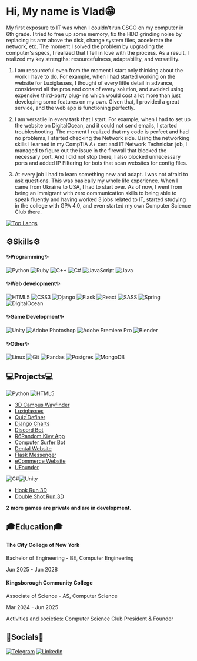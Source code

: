 # Hi, My name is Vlad😁
My first exposure to IT was when I couldn't run CSGO on my computer in 6th grade. I tried to free up some memory, fix the HDD grinding noise by replacing its arm above the disk, change system files, accelerate the network, etc. The moment I solved the problem by upgrading the computer's specs, I realized that I fell in love with the process. As a result, I realized my key strengths: resourcefulness, adaptability, and versatility.

1. I am resourceful even from the moment I start only thinking about the work I have to do. For example, when I had started working on the website for Luxiglasses, I thought of every little detail in advance, considered all the pros and cons of every solution, and avoided using expensive third-party plug-ins which would cost a lot more than just developing some features on my own. Given that, I provided a great service, and the web app is functioning perfectly.

2. I am versatile in every task that I start. For example, when I had to set up the website on DigitalOcean, and it could not send emails, I started troubleshooting. The moment I realized that my code is perfect and had no problems, I started checking the Network side. Using the networking skills I learned in my CompTIA A+ cert and IT Network Technician job, I managed to figure out the issue in the firewall that blocked the necessary port. And I did not stop there, I also blocked unnecessary ports and added IP Filtering for bots that scan websites for config files.

3. At every job I had to learn something new and adapt. I was not afraid to ask questions. This was basically my whole life experience. When I came from Ukraine to USA, I had to start over. As of now, I went from being an immigrant with zero communication skills to being able to speak fluently and having worked 3 jobs related to IT, started studying in the college with GPA 4.0, and even started my own Computer Science Club there.

[![Top Langs](https://github-readme-stats.vercel.app/api/top-langs/?username=vladgaranovskyi&layout=compact)](https://github.com/yushi1007)
## ⚙️Skills⚙️
#### ✨Programming✨
![Python](https://img.shields.io/badge/python-3670A0?style=for-the-badge&logo=python&logoColor=ffdd54)
![Ruby](https://img.shields.io/badge/ruby-%23CC342D.svg?style=for-the-badge&logo=ruby&logoColor=white)
![C++](https://img.shields.io/badge/c++-%2300599C.svg?style=for-the-badge&logo=c%2B%2B&logoColor=white)
![C#](https://img.shields.io/badge/c%23-%23239120.svg?style=for-the-badge&logo=csharp&logoColor=white)
![JavaScript](https://img.shields.io/badge/javascript-%23323330.svg?style=for-the-badge&logo=javascript&logoColor=%23F7DF1E)
![Java](https://img.shields.io/badge/java-%23ED8B00.svg?style=for-the-badge&logo=openjdk&logoColor=white)
#### ✨Web development✨
![HTML5](https://img.shields.io/badge/html5-%23E34F26.svg?style=for-the-badge&logo=html5&logoColor=white)
![CSS3](https://img.shields.io/badge/css3-%231572B6.svg?style=for-the-badge&logo=css3&logoColor=white)
![Django](https://img.shields.io/badge/django-%23092E20.svg?style=for-the-badge&logo=django&logoColor=white)
![Flask](https://img.shields.io/badge/flask-%23000.svg?style=for-the-badge&logo=flask&logoColor=white)
![React](https://img.shields.io/badge/react-%2320232a.svg?style=for-the-badge&logo=react&logoColor=%2361DAFB)
![SASS](https://img.shields.io/badge/SASS-hotpink.svg?style=for-the-badge&logo=SASS&logoColor=white)
![Spring](https://img.shields.io/badge/spring-%236DB33F.svg?style=for-the-badge&logo=spring&logoColor=white)
![DigitalOcean](https://img.shields.io/badge/DigitalOcean-%230167ff.svg?style=for-the-badge&logo=digitalOcean&logoColor=white)
#### ✨Game Development✨
![Unity](https://img.shields.io/badge/unity-%23000000.svg?style=for-the-badge&logo=unity&logoColor=white)
![Adobe Photoshop](https://img.shields.io/badge/adobe%20photoshop-%2331A8FF.svg?style=for-the-badge&logo=adobe%20photoshop&logoColor=white)
![Adobe Premiere Pro](https://img.shields.io/badge/Adobe%20Premiere%20Pro-9999FF.svg?style=for-the-badge&logo=Adobe%20Premiere%20Pro&logoColor=white)
![Blender](https://img.shields.io/badge/blender-%23F5792A.svg?style=for-the-badge&logo=blender&logoColor=white)
#### ✨Other✨
![Linux](https://img.shields.io/badge/Linux-FCC624?style=for-the-badge&logo=linux&logoColor=black)
![Git](https://img.shields.io/badge/git-%23F05033.svg?style=for-the-badge&logo=git&logoColor=white)
![Pandas](https://img.shields.io/badge/pandas-%23150458.svg?style=for-the-badge&logo=pandas&logoColor=white)
![Postgres](https://img.shields.io/badge/postgres-%23316192.svg?style=for-the-badge&logo=postgresql&logoColor=white)
![MongoDB](https://img.shields.io/badge/MongoDB-%234ea94b.svg?style=for-the-badge&logo=mongodb&logoColor=white)

## 💻Projects💻
![Python](https://img.shields.io/badge/python-3670A0?style=for-the-badge&logo=python&logoColor=ffdd54) ![HTML5](https://img.shields.io/badge/html5-%23E34F26.svg?style=for-the-badge&logo=html5&logoColor=white)
<ul>
  <li><a href="https://ezzzz4.itch.io/kbcc-wayfinder">3D Campus Wayfinder</a></li>
  <li><a href="https://luxiglasses.com">Luxiglasses</a></li>
  <li><a href="https://github.com/VladGaranovskyi/QuizDefiner">Quiz Definer</a></li>
  <li><a href="https://github.com/VladGaranovskyi/djangoChartsPandas">Django Charts</a></li>
  <li><a href="https://github.com/VladGaranovskyi/FirstDiscordBot">Discord Bot</a></li>
  <li><a href="https://github.com/VladGaranovskyi/R6-random-generator-py-kivymd">R6Random Kivy App</a></li>
  <li><a href="https://github.com/VladGaranovskyi/ComputerSurferbot">Computer Surfer Bot</a></li>
  <li><a href="https://kopyoffdental.com">Dental Website</a></li>
  <li><a href="https://github.com/VladGaranovskyi/flask-mini-web-messenger">Flask Messenger</a></li>
  <li><a href="https://github.com/VladGaranovskyi/eCommerceWebsite">eCommerce Website</a></li>
  <li><a href="https://github.com/maxtkach/ustarter">UFounder</a></li>
</ul>

![C#](https://img.shields.io/badge/c%23-%23239120.svg?style=for-the-badge&logo=csharp&logoColor=white)![Unity](https://img.shields.io/badge/unity-%23000000.svg?style=for-the-badge&logo=unity&logoColor=white)
<ul>
  <li><a href="https://github.com/VladGaranovskyi/HookRun3D">Hook Run 3D</a></li>
  <li><a href="https://github.com/VladGaranovskyi/Double-Shot-Run-3D-main">Double Shot Run 3D</a></li>
</ul>
<b>2 more games are private and are in development.</b>

## 🎓Education🎓

#### The City College of New York
Bachelor of Engineering - BE, Computer Engineering

Jun 2025 - Jun 2028

#### Kingsborough Community College
Associate of Science - AS, Computer Science

Mar 2024 - Jun 2025

Activities and societies: Computer Science Club President & Founder

## 📎Socials📎

[![Telegram](https://img.shields.io/badge/-Telegram-090909?style=for-the-badge&logo=telegram)](https://t.me/Ezzzz4_GNM)
[![LinkedIn](https://img.shields.io/badge/linkedin-%230077B5.svg?style=for-the-badge&logo=linkedin&logoColor=white)](https://www.linkedin.com/in/vladyslav-garanovskiy-b05132294/)
  
